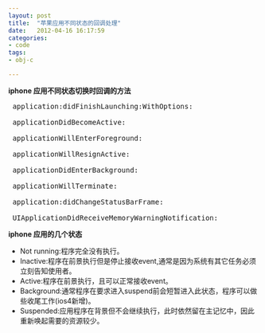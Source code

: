 ```yaml
---
layout: post
title:  "苹果应用不同状态的回调处理"
date:   2012-04-16 16:17:59
categories: 
- code 
tags:
- obj-c

---
```


**iphone 应用不同状态切换时回调的方法**

<pre>
 application:didFinishLaunching:WithOptions:

 applicationDidBecomeActive:

 applicationWillEnterForeground:

 applicationWillResignActive:

 applicationDidEnterBackground:

 applicationWillTerminate:

 application:didChangeStatusBarFrame:

 UIApplicationDidReceiveMemoryWarningNotification:
</pre>

**iphone 应用的几个状态**

* Not running:程序完全没有执行。
* Inactive:程序在前景执行但是停止接收event,通常是因为系统有其它任务必须立刻告知使用者。
* Active:程序在前景执行，且可以正常接收event。
* Background:通常程序在要求进入suspend前会短暂进入此状态，程序可以做些收尾工作(ios4新增)。
* Suspended:应用程序在背景但不会继续执行，此时依然留在主记忆中，因此重新唤起需要的资源较少。